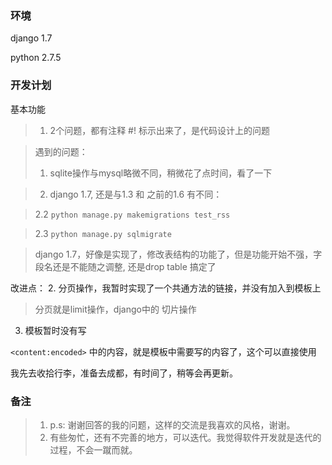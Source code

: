 ### 环境
django 1.7

python 2.7.5


### 开发计划
基本功能

> 1. 2个问题，都有注释 #! 标示出来了，是代码设计上的问题

> 遇到的问题：
> 1. sqlite操作与mysql略微不同，稍微花了点时间，看了一下

> 2. django 1.7, 还是与1.3 和 之前的1.6 有不同：

> 2.2 `python manage.py makemigrations test_rss`

> 2.3 `python manage.py sqlmigrate`

> django 1.7，好像是实现了，修改表结构的功能了，但是功能开始不强，字段名还是不能随之调整, 还是drop table 搞定了

改进点：
2. 分页操作，我暂时实现了一个共通方法的链接，并没有加入到模板上
> 分页就是limit操作，django中的 切片操作

3. 模板暂时没有写

`<content:encoded>` 中的内容，就是模板中需要写的内容了，这个可以直接使用 

我先去收拾行李，准备去成都，有时间了，稍等会再更新。


### 备注
> 1. p.s: 谢谢回答的我的问题，这样的交流是我喜欢的风格，谢谢。
> 2. 有些匆忙，还有不完善的地方，可以迭代。我觉得软件开发就是迭代的过程，不会一蹴而就。
